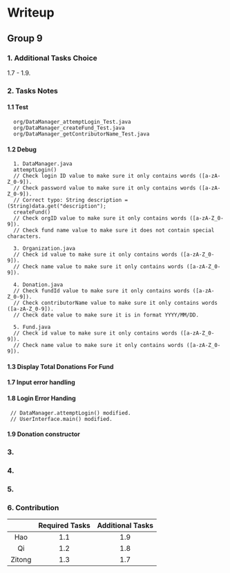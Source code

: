 # Writeup

## Group 9

### 1. Additional Tasks Choice
   1.7 - 1.9.

### 2. Tasks Notes
#### 1.1 Test
      org/DataManager_attemptLogin_Test.java
      org/DataManager_createFund_Test.java
      org/DataManager_getContributorName_Test.java

#### 1.2 Debug
      1. DataManager.java
      attemptLogin()
      // Check login ID value to make sure it only contains words ([a-zA-Z_0-9]).
      // Check password value to make sure it only contains words ([a-zA-Z_0-9]).
      // Correct typo: String description = (String)data.get("description");
      createFund()
      // Check orgID value to make sure it only contains words ([a-zA-Z_0-9]).
      // Check fund name value to make sure it does not contain special characters.
      
      3. Organization.java
      // Check id value to make sure it only contains words ([a-zA-Z_0-9]).
      // Check name value to make sure it only contains words ([a-zA-Z_0-9]).
      
      4. Donation.java
      // Check fundId value to make sure it only contains words ([a-zA-Z_0-9]).
      // Check contributorName value to make sure it only contains words ([a-zA-Z_0-9]).
      // Check date value to make sure it is in format YYYY/MM/DD.      

      5. Fund.java
      // Check id value to make sure it only contains words ([a-zA-Z_0-9]).
      // Check name value to make sure it only contains words ([a-zA-Z_0-9]).

#### 1.3 Display Total Donations For Fund

#### 1.7 Input error handling

#### 1.8 Login Error Handing
     // DataManager.attemptLogin() modified.
     // UserInterface.main() modified.

#### 1.9 Donation constructor

### 3.

### 4.

### 5.

### 6. Contribution
|        | Required Tasks | Additional Tasks  |
|:--------:|:--------------:|:-----------------:|
| Hao    |      1.1       |        1.9        |
| Qi     |      1.2       |        1.8        |
| Zitong |      1.3       |        1.7        |
